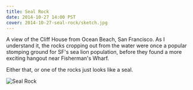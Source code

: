```yaml
---
title: Seal Rock
date: 2014-10-27 14:00 PST
cover: 2014-10-27-seal-rock/sketch.jpg
---
```


A view of the Cliff House from Ocean Beach, San Francisco.
As I understand it, the rocks cropping out from the water
were once a popular stomping ground for SF's sea lion population,
before they found a more exciting hangout near Fisherman's Wharf.

Either that, or one of the rocks just looks like a seal.

![Seal Rock](/sketches/2014-10-27-seal-rock/context.jpg)
